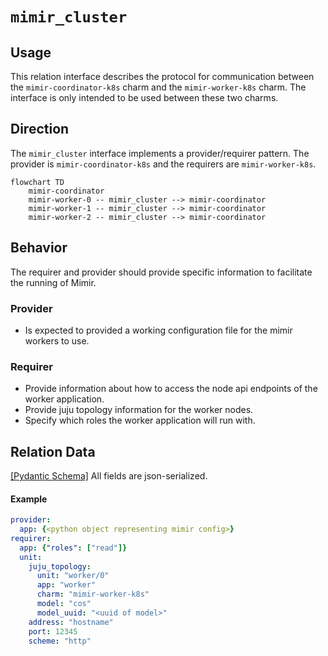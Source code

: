 # `mimir_cluster`

## Usage

This relation interface describes the protocol for communication between the `mimir-coordinator-k8s` charm and the `mimir-worker-k8s` charm. The interface is only intended to be used between these two charms.

## Direction

The `mimir_cluster` interface implements a provider/requirer pattern.
The provider is `mimir-coordinator-k8s` and the requirers are `mimir-worker-k8s`.

```mermaid
flowchart TD
    mimir-coordinator
    mimir-worker-0 -- mimir_cluster --> mimir-coordinator
    mimir-worker-1 -- mimir_cluster --> mimir-coordinator
    mimir-worker-2 -- mimir_cluster --> mimir-coordinator
```

## Behavior

The requirer and provider should provide specific information to facilitate the running of Mimir.

### Provider

- Is expected to provided a working configuration file for the mimir workers to use.

### Requirer

- Provide information about how to access the node api endpoints of the worker application.
- Provide juju topology information for the worker nodes.
- Specify which roles the worker application will run with.

## Relation Data

[\[Pydantic Schema\]](./schema.py)
All fields are json-serialized.

#### Example
```yaml
provider:
  app: {<python object representing mimir config>}
requirer:
  app: {"roles": ["read"]}
  unit:
    juju_topology:
      unit: "worker/0"
      app: "worker"
      charm: "mimir-worker-k8s"
      model: "cos"
      model_uuid: "<uuid of model>"
    address: "hostname"
    port: 12345
    scheme: "http"
```
